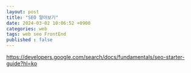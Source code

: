 ```yaml
---
layout: post
title: "SEO 알아보기"
date: 2024-03-02 10:06:52 +0900
categories: web
tags: web seo FrontEnd
published : false
---
```


https://developers.google.com/search/docs/fundamentals/seo-starter-guide?hl=ko